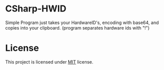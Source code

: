 # CSharp-HWID
Simple Program just takes your HardwareID's, encoding with base64, and copies into your clipboard. (program separates hardware ids with "!")

# License
This project is licensed under [MIT](https://opensource.org/licenses/MIT) license.